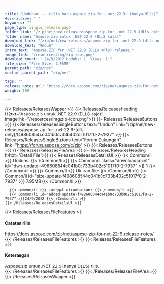 ```yaml
---

title: "Unduhan --- rilis baru-aspose.zip-for-.net-22.9- (hanya-dlls)"
description: " "
keywords: ""
page_type: single_release_page
folder_link: "/zip/net/new-releases/aspose.zip-for-.net-22.9-(dlls-only)/"
folder_name: "Aspose.zip untuk .NET 22.9 (DLLS saja)"
download_link: "/zip/net/new-releases/aspose.zip-for-.net-22.9-(dlls-only)/f498608544c041b0c733b402c51017f0-2-7937"
download_text: "Unduh"
intro_text: "Aspose.ZIP for .NET 22.9 (DLLs Only) release."
image_link: "/resources/img/zip-icon.png"
download_count: " 24/9/2022 Unduhs: 1  Views: 1 "
file_size: "File Size: 7.95MB"
parent_path: "zip/net"
section_parent_path: "zip/net"

tags: ""
release_notes_url: "https://docs.aspose.com/zip/net/aspose-zip-for-net-22-9-release-notes/"
weight: 109

---
```


{{< Releases/ReleasesWapper >}}
  {{< Releases/ReleasesHeading H2txt="Aspose.zip untuk .NET 22.9 (DLLS saja)" imagelink="/resources/img/zip-icon.png">}}
  {{< Releases/ReleasesButtons >}}
    {{< Releases/ReleasesSingleButtons text="Unduh" link="/zip/net/new-releases/aspose.zip-for-.net-22.9-(dlls-only)/f498608544c041b0c733b402c51017f0-2-7937" >}}
    {{< Releases/ReleasesSingleButtons text="Forum Dukungan" link="https://forum.aspose.com/c/zip" >}}
  {{< Releases/ReleasesButtons >}}
  {{< Releases/ReleasesFileArea >}}
    {{< Releases/ReleasesHeading h4txt="Detail File">}}
    {{< Releases/ReleasesDetailsUl >}}
      {{< Common/li >}} Unduhs: {{< /Common/li >}}
      {{< Common/li class="downloadcount" id="dwn-update-f498608544c041b0c733b402c51017f0-2-7937" >}} 1 {{< /Common/li >}}
      {{< Common/li >}} Ukuran file: {{< /Common/li >}}
      {{< Common/li id="size-update-f498608544c041b0c733b402c51017f0-2-7937" >}} 7.95MB {{< /Common/li >}}

      {{< Common/li >}} Tanggal Ditambahkan: {{< /Common/li >}}
      {{< Common/li id="added-update-f498608544c041b0c733b402c51017f0-2-7937" >}}24/9/2022 {{< /Common/li >}}
    {{< /Releases/ReleasesDetailsUl >}}

  {{< Releases/ReleasesFileFeatures >}}
      <h4>Catatan rilis</h4><div><a href='https://docs.aspose.com/zip/net/aspose-zip-for-net-22-9-release-notes/'>https://docs.aspose.com/zip/net/aspose-zip-for-net-22-9-release-notes/</a></div>
  {{< /Releases/ReleasesFileFeatures >}}
  {{< Releases/ReleasesFileFeatures >}}
      <h4>Keterangan</h4><div class="HTMLDescription">Aspose.zip untuk .NET 22.9 (hanya DLLS) rilis.</div>
  {{< /Releases/ReleasesFileFeatures >}}
 {{< /Releases/ReleasesFileArea >}}
{{< /Releases/ReleasesWapper >}}


